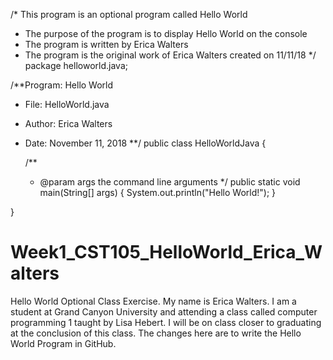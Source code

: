 /* This program is an optional program called Hello World
 * The purpose of the program is to display Hello World on the console
 * The program is written by Erica Walters
 * The program is the original work of Erica Walters created on 11/11/18
 */
package helloworld.java;

/**Program: Hello World
 * File: HelloWorld.java
 * Author: Erica Walters
 * Date: November 11, 2018 
 **/
public class HelloWorldJava {

    /**
     * @param args the command line arguments
     */
    public static void main(String[] args) {
        System.out.println("Hello World!");
    }
    
}
# Week1_CST105_HelloWorld_Erica_Walters
Hello World Optional Class Exercise.
My name is Erica Walters. I am a student at Grand Canyon University and attending a class called computer programming 1 taught by Lisa Hebert. I will be on class closer to graduating at the conclusion of this class.
The changes here are to write the Hello World Program in GitHub.
